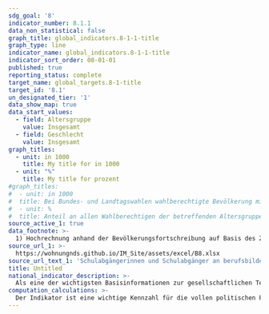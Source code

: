 ```yaml
---
sdg_goal: '8'
indicator_number: 8.1.1
data_non_statistical: false
graph_title: global_indicators.8-1-1-title
graph_type: line
indicator_name: global_indicators.8-1-1-title
indicator_sort_order: 08-01-01
published: true
reporting_status: complete
target_name: global_targets.8-1-title
target_id: '8.1'
un_designated_tier: '1'
data_show_map: true
data_start_values:
  - field: Altersgruppe
    value: Insgesamt
  - field: Geschlecht
    value: Insgesamt
graph_titles:
  - unit: in 1000
    title: My title for in 1000
  - unit: "%"
    title: My title for prozent
#graph_titles:
#  - unit: in 1000
#  title: Bei Bundes- und Landtagswahlen wahlberechtigte Bevölkerung mit Zuwanderungsgeschichte (in 1000)
#  - unit: %
#  title: Anteil an allen Wahlberechtigen der betreffenden Altersgruppe (in Prozent)
source_active_1: true
data_footnote: >-
  1) Hochrechnung anhand der Bevölkerungsfortschreibung auf Basis des Zensus 2011. Die Hochrechnung für die Jahre vor 2011 sowie für bislang veröffentlichte Ergebnisse des Mikrozensus 2011-2013 basiert auf den fortgeschriebenen Ergebnissen der Volkszählung 1987. In 2016 erfolgte die Umstellung auf eine neue Mikrozensus-Stichprobe. Ab 2017 wird nur noch die Bevölkerung in Privathaushalten (ohne Gemeinschaftsunterkünfte) ausgewiesen. Dadurch ergibt sich jeweils eine eingeschränkte Vergleichbarkeit mit den Vorjahren.
source_url_1: >-
  https://wohnungnds.github.io/IM_Site/assets/excel/B8.xlsx
source_url_text_1: 'Schulabgängerinnen und Schulabgänger an berufsbildenden Schulen nach Schulart und Schulabschluss'
title: Untitled
national_indicator_description: >-
  Als eine der wichtigsten Basisinformationen zur gesellschaftlichen Teilhabe beschreibt dieser Indikator den Einfluss der Migration auf die Gesellschaft. Das Konzept der „Bevölkerung mit Migrationshintergrund“ umfasst nicht nur die eigentliche Migration nach Deutschland, sondern schließt auch die Nachkommen der Zugewanderten ein. Die Unter-scheidung nach Deutschen und Nichtdeutschen (vgl. Indikator A 2) wird damit erweitert: Eine Person hat nach dem Mikrozensus einen Migrationshintergrund, wenn sie selbst oder mindestens ein Elternteil die deutsche Staatsangehörigkeit nicht durch Geburt besitzt. Die Definition umfasst im Einzelnen folgende Personen:<br>1. zugewanderte und nicht zugewanderte Ausländer;<br>2. zugewanderte und nicht zugewanderte Eingebürgerte;<br>3. (Spät-)Aussiedler;<br>4. mit deutscher Staatsangehörigkeit geborene Nachkommen.<br>Der Migrationshintergrund kann sich demnach auch ausschließlich aus den Eigenschaften der Eltern ableiten.
computation_calculations: >-
  Der Indikator ist eine wichtige Kennzahl für die vollen politischen Partizipationsmöglichkeiten von Deutschen mit Zuwanderungsgeschichte. Er zeigt jedoch nicht die Partizipationsmöglichkeiten von Ausländerinnen und Ausländern. Rechtliche Ausschlüsse vom Wahlrecht, die nicht mit der Staatsangehörigkeit zu tun haben, können nicht berücksichtigt werden.Wahlberechtigt sind alle Deutschen, die am Wahltag das 18. Lebensjahr vollendet haben, seit mindestens drei Monaten in Niedersachsen ihren wahlrechtlichen Wohnsitz haben und nicht vom Wahlrecht ausgeschlossen sind.    
---
```


